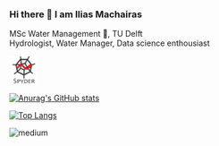 ### Hi there 👋 I am Ilias Machairas
MSc Water Management 🌊, TU Delft <br/>
Hydrologist, Water Manager, Data science enthousiast

<a href="https://www.spyder-ide.org/"> <img alt ='Spyder'  src='Images\spyder.png' width=50>

[![Anurag's GitHub stats](https://github-readme-stats.vercel.app/api?username=iliasmachairas&show_icons=true&theme=dark)](https://github.com/anuraghazra/github-readme-stats)
<!--
**iliasmachairas/iliasmachairas** is a ✨ _special_ ✨ repository because its `README.md` (this file) appears on your GitHub profile.

Here are some ideas to get you started:

- 🔭 I’m currently working on ...
- 🌱 I’m currently learning ...
- 👯 I’m looking to collaborate on ...
- 🤔 I’m looking for help with ...
- 💬 Ask me about ...
- 📫 How to reach me: ...
- 😄 Pronouns: ...
- ⚡ Fun fact: ...
-->

[![Top Langs](https://github-readme-stats.vercel.app/api/top-langs/?username=iliasmachairas&layout=compact)](https://github.com/anuraghazra/github-readme-stats)

<a href="https://www.linkedin.com/in/iliasmachairas/">
  <img align="left" alt="medium" src="https://img.shields.io/badge/LinkedIn-0077B5?style=for-the-badge&logo=linkedin&logoColor=white" />
